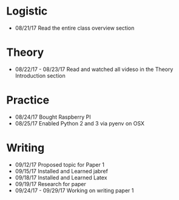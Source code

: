 # Logistic

* 08/21/17 Read the entire class overview section 

# Theory

* 08/22/17 - 08/23/17 Read and watched all videso in the Theory Introduction section

# Practice

* 08/24/17 Bought Raspberry PI
* 08/25/17 Enabled Python 2 and 3 via pyenv on OSX

# Writing

* 09/12/17 Proposed topic for Paper 1
* 09/15/17 Installed and Learned jabref
* 09/18/17 Installed and Learned Latex
* 09/19/17 Research for paper
* 09/24/17 - 09/29/17 Working on writing paper 1

